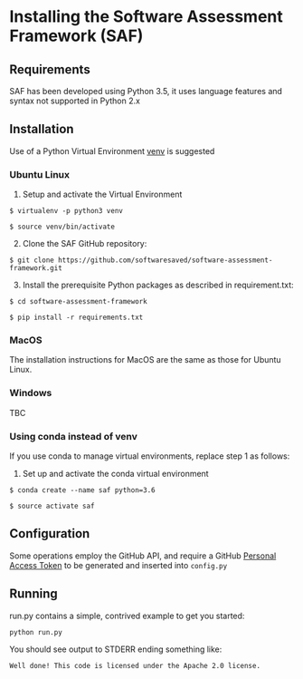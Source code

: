 # Installing the Software Assessment Framework (SAF)

## Requirements
SAF has been developed using Python 3.5, it uses language features and syntax not supported in Python 2.x

## Installation
Use of a Python Virtual Environment [venv](https://docs.python.org/3/library/venv.html) is suggested

### Ubuntu Linux
1. Setup and activate the Virtual Environment

`$ virtualenv -p python3 venv`

`$ source venv/bin/activate`	

2. Clone the SAF GitHub repository:

`$ git clone https://github.com/softwaresaved/software-assessment-framework.git`

3. Install the prerequisite Python packages as described in requirement.txt:

`$ cd software-assessment-framework`

`$ pip install -r requirements.txt`

### MacOS
The installation instructions for MacOS are the same as those for Ubuntu Linux.

### Windows
TBC

### Using conda instead of venv

If you use conda to manage virtual environments, replace step 1 as follows:

1. Set up and activate the conda virtual environment

`$ conda create --name saf python=3.6`

`$ source activate saf`


## Configuration
Some operations employ the GitHub API, and require a GitHub [Personal Access Token](https://github.com/settings/tokens) to be generated and inserted into `config.py`

## Running
run.py contains a simple, contrived example to get you started:

`python run.py`

You should see output to STDERR ending something like:

`Well done! This code is licensed under the Apache 2.0 license.`


